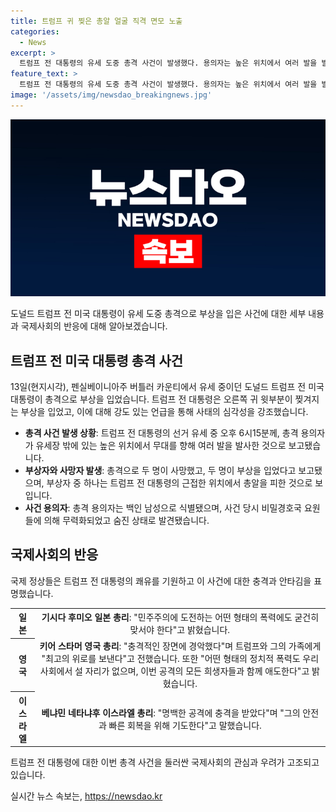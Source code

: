 ```yaml
---
title: 트럼프 귀 찢은 총알 얼굴 직격 면모 노출
categories:
  - News
excerpt: >
  트럼프 전 대통령의 유세 도중 총격 사건이 발생했다. 용의자는 높은 위치에서 여러 발을 발사하며 트럼프를 스치거나 총알에 맞은 관중과 충격을 받았다. 사망자와 부상자가 발생한 가운데, 트럼프는 총알에 맞는 가운데 경호원들에게 지지를 표시했고, 정상들은 쾌유를 기원했다. 이에 머스크는 트럼프를 변함없이 지지한다는 메시지를 게시하며 관심을 모았다.
feature_text: >
  트럼프 전 대통령의 유세 도중 총격 사건이 발생했다. 용의자는 높은 위치에서 여러 발을 발사하며 트럼프를 스치거나 총알에 맞은 관중과 충격을 받았다. 사망자와 부상자가 발생한 가운데, 트럼프는 총알에 맞는 가운데 경호원들에게 지지를 표시했고, 정상들은 쾌유를 기원했다. 이에 머스크는 트럼프를 변함없이 지지한다는 메시지를 게시하며 관심을 모았다.
image: '/assets/img/newsdao_breakingnews.jpg'
---
```


<p><img src="/assets/img/newsdao_breakingnews.jpg" alt="firstkoreanews 속보" /></p>

<p data-ke-size="size16">도널드 트럼프 전 미국 대통령이 유세 도중 총격으로 부상을 입은 사건에 대한 세부 내용과 국제사회의 반응에 대해 알아보겠습니다.</p>

<h2 data-ke-size="size26">트럼프 전 미국 대통령 총격 사건</h2>

<p data-ke-size="size16">13일(현지시각), 펜실베이니아주 버틀러 카운티에서 유세 중이던 도널드 트럼프 전 미국 대통령이 총격으로 부상을 입었습니다. 트럼프 전 대통령은 오른쪽 귀 윗부분이 찢겨지는 부상을 입었고, 이에 대해 강도 있는 언급을 통해 사태의 심각성을 강조했습니다.</p>

<ul>
    <li><b>총격 사건 발생 상황</b>: 트럼프 전 대통령의 선거 유세 중 오후 6시15분께, 총격 용의자가 유세장 밖에 있는 높은 위치에서 무대를 향해 여러 발을 발사한 것으로 보고됐습니다.</li>
    <li><b>부상자와 사망자 발생</b>: 총격으로 두 명이 사망했고, 두 명이 부상을 입었다고 보고됐으며, 부상자 중 하나는 트럼프 전 대통령의 근접한 위치에서 총알을 피한 것으로 보입니다.</li>
    <li><b>사건 용의자</b>: 총격 용의자는 백인 남성으로 식별됐으며, 사건 당시 비밀경호국 요원들에 의해 무력화되었고 숨진 상태로 발견됐습니다.</li>
</ul>

<h2 data-ke-size="size26">국제사회의 반응</h2>

<p data-ke-size="size16">국제 정상들은 트럼프 전 대통령의 쾌유를 기원하고 이 사건에 대한 충격과 안타김을 표명했습니다.</p>

<table>
    <tr>
        <th>일본</th>
        <td style="text-align: center; height: 17px;"><b>기시다 후미오 일본 총리</b>: "민주주의에 도전하는 어떤 형태의 폭력에도 굳건히 맞서야 한다"고 밝혔습니다.</td>
    </tr>
    <tr>
        <th>영국</th>
        <td style="text-align: center; height: 17px;"><b>키어 스타머 영국 총리</b>: "충격적인 장면에 경악했다"며 트럼프와 그의 가족에게 "최고의 위로를 보낸다"고 전했습니다. 또한 "어떤 형태의 정치적 폭력도 우리 사회에서 설 자리가 없으며, 이번 공격의 모든 희생자들과 함께 애도한다"고 밝혔습니다.</td>
    </tr>
    <tr>
        <th>이스라엘</th>
        <td style="text-align: center; height: 17px;"><b>베냐민 네타냐후 이스라엘 총리</b>: "명백한 공격에 충격을 받았다"며 "그의 안전과 빠른 회복을 위해 기도한다"고 말했습니다.</td>
    </tr>
</table>

<p data-ke-size="size16">트럼프 전 대통령에 대한 이번 총격 사건을 둘러싼 국제사회의 관심과 우려가 고조되고 있습니다.</p>
실시간 뉴스 속보는, <a href="https://newsdao.kr" rel="dofollow">https://newsdao.kr</a>


